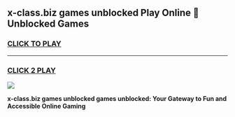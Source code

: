 
## x-class.biz games unblocked Play Online 👋 Unblocked Games
<h3>
<a href="https://premium.freeplayer.one?title=x-class.biz_games_unblocked&ref=19F">CLICK TO PLAY</a></h3>
<hr>

<h3>
<a href="https://premium.freeplayer.one?title=x-class.biz_games_unblocked&ref=19F">CLICK 2 PLAY</a>
  
</h3>

<a href="https://premium.freeplayer.one?title=x-class.biz_games_unblocked&ref=19F"><img src="https://clearcache.store/games.png"></a>


**x-class.biz games unblocked games unblocked: Your Gateway to Fun and Accessible Online Gaming**
